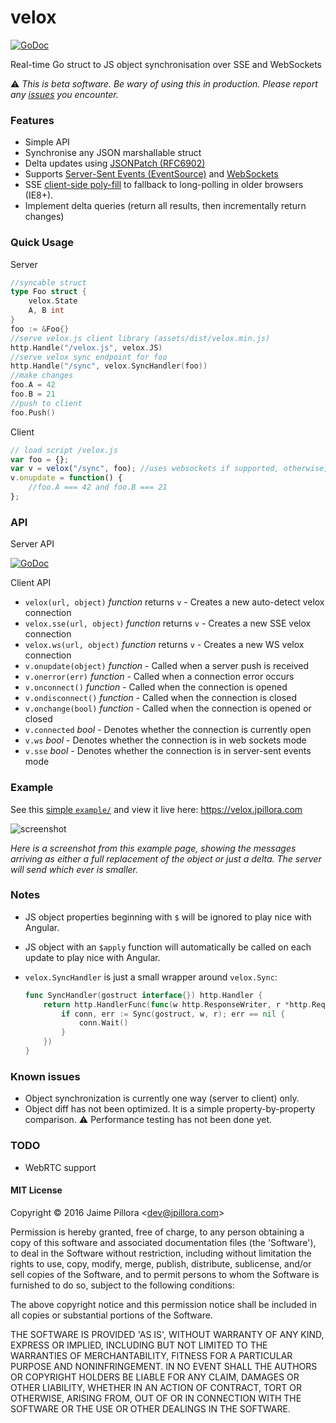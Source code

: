 # velox

[![GoDoc](https://godoc.org/github.com/jpillora/velox?status.svg)](https://godoc.org/github.com/jpillora/velox)

Real-time Go struct to JS object synchronisation over SSE and WebSockets

:warning: *This is beta software. Be wary of using this in production. Please report any [issues](https://github.com/jpillora/velox/issues) you encounter.*

### Features

* Simple API
* Synchronise any JSON marshallable struct
* Delta updates using [JSONPatch (RFC6902)](https://tools.ietf.org/html/rfc6902)
* Supports [Server-Sent Events (EventSource)](https://en.wikipedia.org/wiki/Server-sent_events) and [WebSockets](https://en.wikipedia.org/wiki/WebSocket)
* SSE [client-side poly-fill](https://github.com/remy/polyfills/blob/master/EventSource.js) to fallback to long-polling in older browsers (IE8+).
* Implement delta queries (return all results, then incrementally return changes)

### Quick Usage

Server

``` go
//syncable struct
type Foo struct {
	velox.State
	A, B int
}
foo := &Foo{}
//serve velox.js client library (assets/dist/velox.min.js)
http.Handle("/velox.js", velox.JS)
//serve velox sync endpoint for foo
http.Handle("/sync", velox.SyncHandler(foo))
//make changes
foo.A = 42
foo.B = 21
//push to client
foo.Push()
```

Client

``` js
// load script /velox.js
var foo = {};
var v = velox("/sync", foo); //uses websockets if supported, otherwise, use sse
v.onupdate = function() {
	//foo.A === 42 and foo.B === 21
};
```

### API

Server API

[![GoDoc](https://godoc.org/github.com/jpillora/velox?status.svg)](https://godoc.org/github.com/jpillora/velox)

Client API

* `velox(url, object)` *function* returns `v` - Creates a new auto-detect velox connection
* `velox.sse(url, object)` *function* returns `v` - Creates a new SSE velox connection
* `velox.ws(url, object)` *function* returns `v` - Creates a new WS velox connection
* `v.onupdate(object)` *function* - Called when a server push is received
* `v.onerror(err)` *function* - Called when a connection error occurs
* `v.onconnect()` *function* - Called when the connection is opened
* `v.ondisconnect()` *function* - Called when the connection is closed
* `v.onchange(bool)` *function* - Called when the connection is opened or closed
* `v.connected` *bool* - Denotes whether the connection is currently open
* `v.ws` *bool* - Denotes whether the connection is in web sockets mode
* `v.sse` *bool* - Denotes whether the connection is in server-sent events mode

### Example

See this [simple `example/`](example/) and view it live here: https://velox.jpillora.com

![screenshot](https://cloud.githubusercontent.com/assets/633843/13481947/8eea1804-e13d-11e5-80c8-be9317c54fbc.png)

*Here is a screenshot from this example page, showing the messages arriving as either a full replacement of the object or just a delta. The server will send which ever is smaller.*

### Notes

* JS object properties beginning with `$` will be ignored to play nice with Angular.
* JS object with an `$apply` function will automatically be called on each update to play nice with Angular.
* `velox.SyncHandler` is just a small wrapper around `velox.Sync`:

	```go
	func SyncHandler(gostruct interface{}) http.Handler {
		return http.HandlerFunc(func(w http.ResponseWriter, r *http.Request) {
			if conn, err := Sync(gostruct, w, r); err == nil {
				conn.Wait()
			}
		})
	}
	```

### Known issues

* Object synchronization is currently one way (server to client) only.
* Object diff has not been optimized. It is a simple property-by-property comparison. :warning: Performance testing has not been done yet.

### TODO

* WebRTC support

#### MIT License

Copyright © 2016 Jaime Pillora &lt;dev@jpillora.com&gt;

Permission is hereby granted, free of charge, to any person obtaining
a copy of this software and associated documentation files (the
'Software'), to deal in the Software without restriction, including
without limitation the rights to use, copy, modify, merge, publish,
distribute, sublicense, and/or sell copies of the Software, and to
permit persons to whom the Software is furnished to do so, subject to
the following conditions:

The above copyright notice and this permission notice shall be
included in all copies or substantial portions of the Software.

THE SOFTWARE IS PROVIDED 'AS IS', WITHOUT WARRANTY OF ANY KIND,
EXPRESS OR IMPLIED, INCLUDING BUT NOT LIMITED TO THE WARRANTIES OF
MERCHANTABILITY, FITNESS FOR A PARTICULAR PURPOSE AND NONINFRINGEMENT.
IN NO EVENT SHALL THE AUTHORS OR COPYRIGHT HOLDERS BE LIABLE FOR ANY
CLAIM, DAMAGES OR OTHER LIABILITY, WHETHER IN AN ACTION OF CONTRACT,
TORT OR OTHERWISE, ARISING FROM, OUT OF OR IN CONNECTION WITH THE
SOFTWARE OR THE USE OR OTHER DEALINGS IN THE SOFTWARE.
